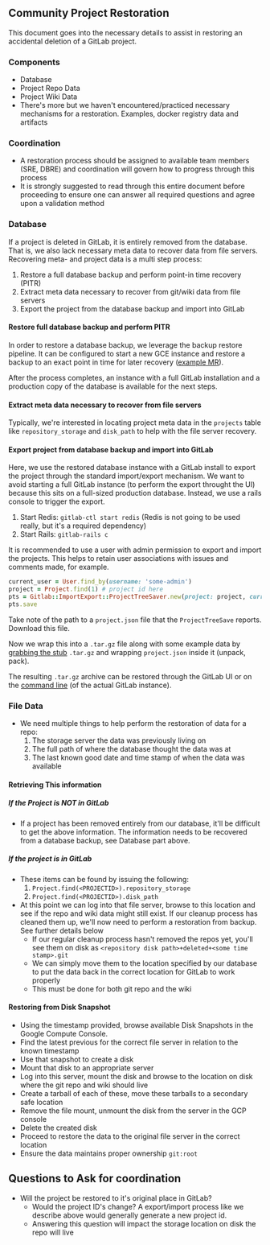 ## Community Project Restoration
This document goes into the necessary details to assist in restoring an
accidental deletion of a GitLab project.

### Components
* Database
* Project Repo Data
* Project Wiki Data
* There's more but we haven't encountered/practiced necessary mechanisms for a
  restoration.  Examples, docker registry data and artifacts

### Coordination
* A restoration process should be assigned to available team members (SRE, DBRE) and
  coordination will govern how to progress through this process
* It is strongly suggested to read through this entire document before
  proceeding to ensure one can answer all required questions and agree upon a
  validation method

### Database

If a project is deleted in GitLab, it is entirely removed from the database. That is, we also lack necessary meta data to recover data from file servers. Recovering meta- and project data is a multi step process:

1. Restore a full database backup and perform point-in time recovery (PITR)
2. Extract meta data necessary to recover from git/wiki data from file servers
3. Export the project from the database backup and import into GitLab

#### Restore full database backup and perform PITR

In order to restore a database backup, we leverage the backup restore pipeline. It can be configured to start a new GCE instance and restore a backup to an exact point in time for later recovery ([example MR](https://ops.gitlab.net/gitlab-com/gl-infra/gitlab-restore/postgres-gprd/merge_requests/8/diffs)).

After the process completes, an instance with a full GitLab installation and a production copy of the database is available for the next steps.

#### Extract meta data necessary to recover from file servers

Typically, we're interested in locating project meta data in the `projects` table like `repository_storage` and `disk_path` to help with the file server recovery.

#### Export project from database backup and import into GitLab

Here, we use the restored database instance with a GitLab install to export the project through the standard import/export mechanism. We want to avoid starting a full GitLab instance (to perform the export throught the UI) because this sits on a full-sized production database. Instead, we use a rails console to trigger the export.

1. Start Redis: `gitlab-ctl start redis` (Redis is not going to be used really, but it's a required dependency)
2. Start Rails: `gitlab-rails c`

It is recommended to use a user with admin permission to export and import the projects. This helps to retain user associations with issues and comments made, for example.

```ruby
current_user = User.find_by(username: 'some-admin')
project = Project.find(1) # project id here
pts = Gitlab::ImportExport::ProjectTreeSaver.new(project: project, current_user: current_user, shared: project.import_export_shared)
pts.save
```

Take note of the path to a `project.json` file that the `ProjectTreeSave` reports. Download this file.

Now we wrap this into a `.tar.gz` file along with some example data by [grabbing the stub](https://gitlab.com/gitlab-org/gitlab-ce/blob/master/spec/features/projects/import_export/test_project_export.tar.gz) `.tar.gz` and wrapping `project.json` inside it (unpack, pack).

The resulting `.tar.gz` archive can be restored through the GitLab UI or on the [command line](https://gitlab.com/gitlab-com/gl-infra/infrastructure/blob/master/.gitlab/issue_templates/import.md) (of the actual GitLab instance).

### File Data
* We need multiple things to help perform the restoration of data for a repo:
  1. The storage server the data was previously living on
  1. The full path of where the database thought the data was at
  1. The last known good date and time stamp of when the data was available

#### Retrieving This information
##### If the Project is **NOT** in GitLab
* If a project has been removed entirely from our database, it'll be difficult
  to get the above information. The information needs to be recovered from a database backup, see Database part above.

##### If the project is in GitLab
* These items can be found by issuing the following:
  1. `Project.find(<PROJECTID>).repository_storage`
  1. `Project.find(<PROJECTID>).disk_path`
* At this point we can log into that file server, browse to this location and
  see if the repo and wiki data might still exist.  If our cleanup process has
  cleaned them up, we'll now need to perform a restoration from backup.  See
  further details below
  * If our regular cleanup process hasn't removed the repos yet, you'll see them
    on disk as `<repository disk path>+deleted+<some time stamp>.git`
  * We can simply move them to the location specified by our database to put the
    data back in the correct location for GitLab to work properly
  * This must be done for both git repo and the wiki

#### Restoring from Disk Snapshot
* Using the timestamp provided, browse available Disk Snapshots in the Google
  Compute Console.
* Find the latest previous for the correct file server in relation to the known
  timestamp
* Use that snapshot to create a disk
* Mount that disk to an appropriate server
* Log into this server, mount the disk and browse to the location on disk where
  the git repo and wiki should live
* Create a tarball of each of these, move these tarballs to a secondary safe
  location
* Remove the file mount, unmount the disk from the server in the GCP console
* Delete the created disk
* Proceed to restore the data to the original file server in the correct
  location
* Ensure the data maintains proper ownership `git:root`

## Questions to Ask for coordination
* Will the project be restored to it's original place in GitLab?
  * Would the project ID's change? A export/import process like we describe above would generally generate a new project id.
  * Answering this question will impact the storage location on disk the repo
    will live
